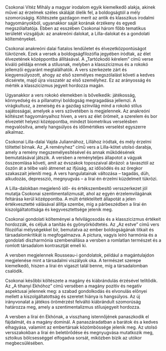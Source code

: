 Csokonai Vitéz Mihály a magyar irodalom egyik kiemelkedő alakja, akinek művei az érzelmek széles skáláját ölelik fel, a boldogságtól a mély szomorúságig. Költészete gazdagon merít az antik és klasszikus irodalmi hagyományokból, ugyanakkor saját korának érzékeny és egyedi megszólaltatója. Ebben az esszében Csokonai három főbb tematikus területét vizsgáljuk: az anakreóni dalokat, a Lilla-dalokat és a gondolati költeményeket.

Csokonai anakreóni dalai fiatalos lendületet és élvezetközpontúságot tükröznek. Ezek a versek a boldogságfilozófia jegyében íródtak, az élet élvezetének középpontba állításával. A „Tartózkodó kérelem” című verse kiváló példája ennek a stílusnak, melyben a klasszicizmus és a rokokó jellemzői egyaránt megtalálhatók. A vers szerkezete zárt és kiegyensúlyozott, ahogy az első személyes megszólalást követi a kedves dicsérete, majd újra visszatér az első személyhez. Ez az arányosság és mérték a klasszicizmus jegyeit hordozza magán.

Ugyanakkor a vers rokokó elemekben is bővelkedik: játékosság, könnyedség és a pillanatnyi boldogság megragadása jellemzi. A virágkultusz, a zeneiség és a gazdag színvilág mind a rokokó stílus sajátosságai, amelyek a vers szövetében is megjelennek. Az anakreóni költészet hagyományaihoz híven, a vers az élet örömeit, a szerelem és bor élvezetét helyezi középpontba, mindezt biometrikus verselésben megvalósítva, amely hangsúlyos és időmértékes verselést egyszerre alkalmaz.

Csokonai Lilla-dalai Vajda Juliannához, Lillához íródtak, és mély érzelmi töltettel bírnak. Az „A reményhez” című vers a Lilla-kötet utolsó darabja, amely a remény megszemélyesítésével és annak működésének bemutatásával játszik. A versben a reményteljes állapotot a vágyak összeomlása követi, amit az évszakok toposzaival ábrázol: a tavasztól az őszön át a télbe való átmenet az ifjúság, az idősödés és az öregkor szakaszait jeleníti meg. A vers hangulatainak változása – tagadás, düh, alkudozás, depresszió, megnyugvás – a lírai én érzelmi küzdelmeit tükrözi.

A Lilla-dalokban megjelenő idő- és értékszembesítő versszerkezet jól mutatja Csokonai szentimentalizmusát, ahol az egyén érzelemvilágának feltárása kerül középpontba. A múlt értéktelített állapotát a jelen értékvesztetté válásával állítja szembe, míg a párbeszédben a lírai én kiszolgáltatottsága és kegyvesztettsége jelenik meg.

Csokonai gondolati költeményei a felvilágosodás és a klasszicizmus értékeit hordozzák, és céljuk a tanítás és gyönyörködtetés. Az „Az estve” című vers filozófiai mélységekkel bír, bemutatva az ember boldogságának titkait és társadalomkritikát is megfogalmazva. A pictura, vagyis leíró harmónia és a gondolati diszharmónia szembenállása a versben a romlatlan természet és a romlott társadalom kontrasztját emeli ki.

A versben megjelennek Rousseau-i gondolatok, például a magántulajdon megjelenése mint a társadalmi viszályok oka. A természet szerepe kiemelkedő, hiszen a lírai én vigaszt talál benne, míg a társadalomban csalódik.

Csokonai későbbi költészete a magány és kiábrándulás érzésével telítődik. Az „A tihanyi Ekhóhoz” című versében a magány pozitív és negatív aspektusai jelennek meg: a szabad gondolkodás és elvonulás előnyei mellett a kiszolgáltatottság és szeretet hiánya is hangsúlyos. Az új irányvonalat a játékos örömérzést felváltó kiábrándult szomorúság határozza meg, amely a szentimentalizmus stílusjegyeit hordozza.

A versben a lírai én Ekhónak, a visszhang istennőjének panaszkodik el fájdalmát, és a magány dominál. A panaszáradatban a barátok és a kedves elhagyása, valamint az embertársak közömbössége jelenik meg. Az utolsó versszakokban a lírai én beletörődése és megnyugvása mutatkozik meg, sztoikus bölcsességgel elfogadva sorsát, miközben bízik az utókor megbecsülésében.
